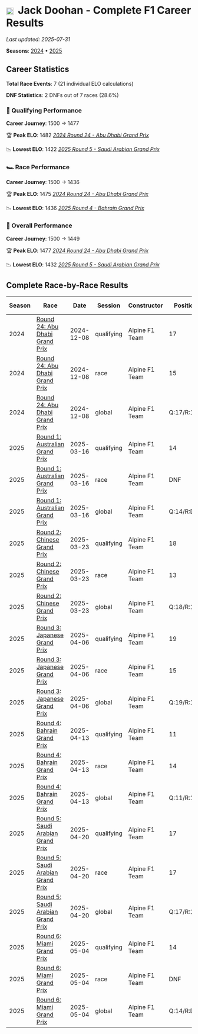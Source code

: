# <img src="https://upload.wikimedia.org/wikipedia/commons/8/88/Flag_of_Australia_%28converted%29.svg" alt="Australia" width="20" height="auto" style="vertical-align: middle; margin-right: 5px;" onerror="this.outerHTML='🇦🇺'; this.style.marginRight='5px';"/> Jack Doohan - Complete F1 Career Results

*Last updated: 2025-07-31*

**Seasons**: [2024](../seasons/2024-season-report) • [2025](../seasons/2025-season-report)

## Career Statistics

**Total Race Events**: 7 (21 individual ELO calculations)

**DNF Statistics**: 2 DNFs out of 7 races (28.6%)

### 🏁 Qualifying Performance
**Career Journey**: 1500 → 1477

🏆 **Peak ELO**: 1482
   *[2024 Round 24 - Abu Dhabi Grand Prix](../seasons/2024-season-report#round-24-abu-dhabi-grand-prix)*

📉 **Lowest ELO**: 1422
   *[2025 Round 5 - Saudi Arabian Grand Prix](../seasons/2025-season-report#round-5-saudi-arabian-grand-prix)*

### 🏎️ Race Performance
**Career Journey**: 1500 → 1436

🏆 **Peak ELO**: 1475
   *[2024 Round 24 - Abu Dhabi Grand Prix](../seasons/2024-season-report#round-24-abu-dhabi-grand-prix)*

📉 **Lowest ELO**: 1436
   *[2025 Round 4 - Bahrain Grand Prix](../seasons/2025-season-report#round-4-bahrain-grand-prix)*

### 🌟 Overall Performance
**Career Journey**: 1500 → 1449

🏆 **Peak ELO**: 1477
   *[2024 Round 24 - Abu Dhabi Grand Prix](../seasons/2024-season-report#round-24-abu-dhabi-grand-prix)*

📉 **Lowest ELO**: 1432
   *[2025 Round 5 - Saudi Arabian Grand Prix](../seasons/2025-season-report#round-5-saudi-arabian-grand-prix)*


## Complete Race-by-Race Results

| Season | Race | Date | Session | Constructor | Position | Starting ELO | ELO Change | Final ELO | Teammate |
|--------|------|------|---------|-------------|----------|--------------|------------|-----------|----------|
| 2024 | [Round 24: Abu Dhabi Grand Prix](../seasons/2024-season-report#round-24-abu-dhabi-grand-prix) | 2024-12-08 | qualifying | Alpine F1 Team | 17 | 1500 | -18 | 1482 | [<img src="https://upload.wikimedia.org/wikipedia/commons/c/c3/Flag_of_France.svg" alt="France" width="20" height="auto" style="vertical-align: middle; margin-right: 5px;" onerror="this.outerHTML='🇫🇷'; this.style.marginRight='5px';"/> Pierre Gasly](pierre-gasly) |
| 2024 | [Round 24: Abu Dhabi Grand Prix](../seasons/2024-season-report#round-24-abu-dhabi-grand-prix) | 2024-12-08 | race | Alpine F1 Team | 15 | 1500 | -25 | 1475 | [<img src="https://upload.wikimedia.org/wikipedia/commons/c/c3/Flag_of_France.svg" alt="France" width="20" height="auto" style="vertical-align: middle; margin-right: 5px;" onerror="this.outerHTML='🇫🇷'; this.style.marginRight='5px';"/> Pierre Gasly](pierre-gasly) |
| 2024 | [Round 24: Abu Dhabi Grand Prix](../seasons/2024-season-report#round-24-abu-dhabi-grand-prix) | 2024-12-08 | global | Alpine F1 Team | Q:17/R:15 | 1500 | -23 | 1477 | [<img src="https://upload.wikimedia.org/wikipedia/commons/c/c3/Flag_of_France.svg" alt="France" width="20" height="auto" style="vertical-align: middle; margin-right: 5px;" onerror="this.outerHTML='🇫🇷'; this.style.marginRight='5px';"/> Pierre Gasly](pierre-gasly) |
| 2025 | [Round 1: Australian Grand Prix](../seasons/2025-season-report#round-1-australian-grand-prix) | 2025-03-16 | qualifying | Alpine F1 Team | 14 | 1482 | -15 | 1467 | [<img src="https://upload.wikimedia.org/wikipedia/commons/c/c3/Flag_of_France.svg" alt="France" width="20" height="auto" style="vertical-align: middle; margin-right: 5px;" onerror="this.outerHTML='🇫🇷'; this.style.marginRight='5px';"/> Pierre Gasly](pierre-gasly) |
| 2025 | [Round 1: Australian Grand Prix](../seasons/2025-season-report#round-1-australian-grand-prix) | 2025-03-16 | race | Alpine F1 Team | DNF | 1475 | N/A | 1475 | [<img src="https://upload.wikimedia.org/wikipedia/commons/c/c3/Flag_of_France.svg" alt="France" width="20" height="auto" style="vertical-align: middle; margin-right: 5px;" onerror="this.outerHTML='🇫🇷'; this.style.marginRight='5px';"/> Pierre Gasly](pierre-gasly) |
| 2025 | [Round 1: Australian Grand Prix](../seasons/2025-season-report#round-1-australian-grand-prix) | 2025-03-16 | global | Alpine F1 Team | Q:14/R:DNF | 1477 | -4 | 1473 | [<img src="https://upload.wikimedia.org/wikipedia/commons/c/c3/Flag_of_France.svg" alt="France" width="20" height="auto" style="vertical-align: middle; margin-right: 5px;" onerror="this.outerHTML='🇫🇷'; this.style.marginRight='5px';"/> Pierre Gasly](pierre-gasly) |
| 2025 | [Round 2: Chinese Grand Prix](../seasons/2025-season-report#round-2-chinese-grand-prix) | 2025-03-23 | qualifying | Alpine F1 Team | 18 | 1467 | -13 | 1454 | [<img src="https://upload.wikimedia.org/wikipedia/commons/c/c3/Flag_of_France.svg" alt="France" width="20" height="auto" style="vertical-align: middle; margin-right: 5px;" onerror="this.outerHTML='🇫🇷'; this.style.marginRight='5px';"/> Pierre Gasly](pierre-gasly) |
| 2025 | [Round 2: Chinese Grand Prix](../seasons/2025-season-report#round-2-chinese-grand-prix) | 2025-03-23 | race | Alpine F1 Team | 13 | 1475 | N/A | 1475 | [<img src="https://upload.wikimedia.org/wikipedia/commons/c/c3/Flag_of_France.svg" alt="France" width="20" height="auto" style="vertical-align: middle; margin-right: 5px;" onerror="this.outerHTML='🇫🇷'; this.style.marginRight='5px';"/> Pierre Gasly](pierre-gasly) |
| 2025 | [Round 2: Chinese Grand Prix](../seasons/2025-season-report#round-2-chinese-grand-prix) | 2025-03-23 | global | Alpine F1 Team | Q:18/R:13 | 1473 | -4 | 1469 | [<img src="https://upload.wikimedia.org/wikipedia/commons/c/c3/Flag_of_France.svg" alt="France" width="20" height="auto" style="vertical-align: middle; margin-right: 5px;" onerror="this.outerHTML='🇫🇷'; this.style.marginRight='5px';"/> Pierre Gasly](pierre-gasly) |
| 2025 | [Round 3: Japanese Grand Prix](../seasons/2025-season-report#round-3-japanese-grand-prix) | 2025-04-06 | qualifying | Alpine F1 Team | 19 | 1454 | -12 | 1442 | [<img src="https://upload.wikimedia.org/wikipedia/commons/c/c3/Flag_of_France.svg" alt="France" width="20" height="auto" style="vertical-align: middle; margin-right: 5px;" onerror="this.outerHTML='🇫🇷'; this.style.marginRight='5px';"/> Pierre Gasly](pierre-gasly) |
| 2025 | [Round 3: Japanese Grand Prix](../seasons/2025-season-report#round-3-japanese-grand-prix) | 2025-04-06 | race | Alpine F1 Team | 15 | 1475 | -21 | 1454 | [<img src="https://upload.wikimedia.org/wikipedia/commons/c/c3/Flag_of_France.svg" alt="France" width="20" height="auto" style="vertical-align: middle; margin-right: 5px;" onerror="this.outerHTML='🇫🇷'; this.style.marginRight='5px';"/> Pierre Gasly](pierre-gasly) |
| 2025 | [Round 3: Japanese Grand Prix](../seasons/2025-season-report#round-3-japanese-grand-prix) | 2025-04-06 | global | Alpine F1 Team | Q:19/R:15 | 1469 | -18 | 1450 | [<img src="https://upload.wikimedia.org/wikipedia/commons/c/c3/Flag_of_France.svg" alt="France" width="20" height="auto" style="vertical-align: middle; margin-right: 5px;" onerror="this.outerHTML='🇫🇷'; this.style.marginRight='5px';"/> Pierre Gasly](pierre-gasly) |
| 2025 | [Round 4: Bahrain Grand Prix](../seasons/2025-season-report#round-4-bahrain-grand-prix) | 2025-04-13 | qualifying | Alpine F1 Team | 11 | 1442 | -10 | 1431 | [<img src="https://upload.wikimedia.org/wikipedia/commons/c/c3/Flag_of_France.svg" alt="France" width="20" height="auto" style="vertical-align: middle; margin-right: 5px;" onerror="this.outerHTML='🇫🇷'; this.style.marginRight='5px';"/> Pierre Gasly](pierre-gasly) |
| 2025 | [Round 4: Bahrain Grand Prix](../seasons/2025-season-report#round-4-bahrain-grand-prix) | 2025-04-13 | race | Alpine F1 Team | 14 | 1454 | -18 | 1436 | [<img src="https://upload.wikimedia.org/wikipedia/commons/c/c3/Flag_of_France.svg" alt="France" width="20" height="auto" style="vertical-align: middle; margin-right: 5px;" onerror="this.outerHTML='🇫🇷'; this.style.marginRight='5px';"/> Pierre Gasly](pierre-gasly) |
| 2025 | [Round 4: Bahrain Grand Prix](../seasons/2025-season-report#round-4-bahrain-grand-prix) | 2025-04-13 | global | Alpine F1 Team | Q:11/R:14 | 1450 | -16 | 1435 | [<img src="https://upload.wikimedia.org/wikipedia/commons/c/c3/Flag_of_France.svg" alt="France" width="20" height="auto" style="vertical-align: middle; margin-right: 5px;" onerror="this.outerHTML='🇫🇷'; this.style.marginRight='5px';"/> Pierre Gasly](pierre-gasly) |
| 2025 | [Round 5: Saudi Arabian Grand Prix](../seasons/2025-season-report#round-5-saudi-arabian-grand-prix) | 2025-04-20 | qualifying | Alpine F1 Team | 17 | 1431 | -9 | 1422 | [<img src="https://upload.wikimedia.org/wikipedia/commons/c/c3/Flag_of_France.svg" alt="France" width="20" height="auto" style="vertical-align: middle; margin-right: 5px;" onerror="this.outerHTML='🇫🇷'; this.style.marginRight='5px';"/> Pierre Gasly](pierre-gasly) |
| 2025 | [Round 5: Saudi Arabian Grand Prix](../seasons/2025-season-report#round-5-saudi-arabian-grand-prix) | 2025-04-20 | race | Alpine F1 Team | 17 | 1436 | N/A | 1436 | [<img src="https://upload.wikimedia.org/wikipedia/commons/c/c3/Flag_of_France.svg" alt="France" width="20" height="auto" style="vertical-align: middle; margin-right: 5px;" onerror="this.outerHTML='🇫🇷'; this.style.marginRight='5px';"/> Pierre Gasly](pierre-gasly) |
| 2025 | [Round 5: Saudi Arabian Grand Prix](../seasons/2025-season-report#round-5-saudi-arabian-grand-prix) | 2025-04-20 | global | Alpine F1 Team | Q:17/R:17 | 1435 | -3 | 1432 | [<img src="https://upload.wikimedia.org/wikipedia/commons/c/c3/Flag_of_France.svg" alt="France" width="20" height="auto" style="vertical-align: middle; margin-right: 5px;" onerror="this.outerHTML='🇫🇷'; this.style.marginRight='5px';"/> Pierre Gasly](pierre-gasly) |
| 2025 | [Round 6: Miami Grand Prix](../seasons/2025-season-report#round-6-miami-grand-prix) | 2025-05-04 | qualifying | Alpine F1 Team | 14 | 1422 | +55 | 1477 | [<img src="https://upload.wikimedia.org/wikipedia/commons/c/c3/Flag_of_France.svg" alt="France" width="20" height="auto" style="vertical-align: middle; margin-right: 5px;" onerror="this.outerHTML='🇫🇷'; this.style.marginRight='5px';"/> Pierre Gasly](pierre-gasly) |
| 2025 | [Round 6: Miami Grand Prix](../seasons/2025-season-report#round-6-miami-grand-prix) | 2025-05-04 | race | Alpine F1 Team | DNF | 1436 | N/A | 1436 | [<img src="https://upload.wikimedia.org/wikipedia/commons/c/c3/Flag_of_France.svg" alt="France" width="20" height="auto" style="vertical-align: middle; margin-right: 5px;" onerror="this.outerHTML='🇫🇷'; this.style.marginRight='5px';"/> Pierre Gasly](pierre-gasly) |
| 2025 | [Round 6: Miami Grand Prix](../seasons/2025-season-report#round-6-miami-grand-prix) | 2025-05-04 | global | Alpine F1 Team | Q:14/R:DNF | 1432 | +17 | 1449 | [<img src="https://upload.wikimedia.org/wikipedia/commons/c/c3/Flag_of_France.svg" alt="France" width="20" height="auto" style="vertical-align: middle; margin-right: 5px;" onerror="this.outerHTML='🇫🇷'; this.style.marginRight='5px';"/> Pierre Gasly](pierre-gasly) |
